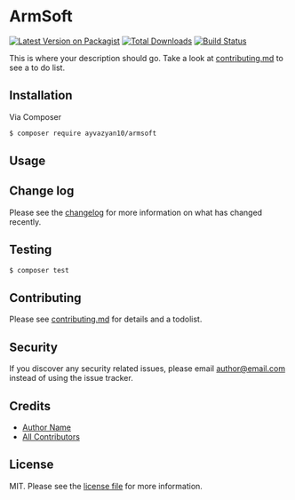 # ArmSoft

[![Latest Version on Packagist][ico-version]][link-packagist]
[![Total Downloads][ico-downloads]][link-downloads]
[![Build Status][ico-travis]][link-travis]

This is where your description should go. Take a look at [contributing.md](contributing.md) to see a to do list.

## Installation
Via Composer

``` bash
$ composer require ayvazyan10/armsoft
```

## Usage

## Change log

Please see the [changelog](changelog.md) for more information on what has changed recently.

## Testing

``` bash
$ composer test
```

## Contributing

Please see [contributing.md](contributing.md) for details and a todolist.

## Security

If you discover any security related issues, please email author@email.com instead of using the issue tracker.

## Credits

- [Author Name][link-author]
- [All Contributors][link-contributors]

## License

MIT. Please see the [license file](license.md) for more information.

[ico-version]: https://img.shields.io/packagist/v/ayvazyan10/armsoft.svg?style=flat-square
[ico-downloads]: https://img.shields.io/packagist/dt/ayvazyan10/armsoft.svg?style=flat-square
[ico-travis]: https://img.shields.io/travis/ayvazyan10/armsoft/master.svg?style=flat-square
[ico-styleci]: https://styleci.io/repos/12345678/shield

[link-packagist]: https://packagist.org/packages/ayvazyan10/armsoft
[link-downloads]: https://packagist.org/packages/ayvazyan10/armsoft
[link-travis]: https://travis-ci.org/ayvazyan10/armsoft
[link-styleci]: https://styleci.io/repos/12345678
[link-author]: https://github.com/ayvazyan10
[link-contributors]: ../../contributors
